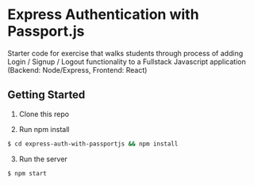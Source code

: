 # Express Authentication with Passport.js

Starter code for exercise that walks students through process of adding Login / Signup / Logout functionality to a Fullstack Javascript application (Backend: Node/Express, Frontend: React)

## Getting Started

1. Clone this repo

2. Run npm install 

```bash
$ cd express-auth-with-passportjs && npm install
```

3. Run the server

```bash
$ npm start
```
